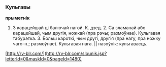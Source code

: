 ### Кульгавы
**прыметнік**

1. З карацейшай ці балючай нагой. К. дзед. 2. Са зламанай або карацейшай, чым другія, ножкай (пра рэчы; размоўнае). Кульгавая табурэтка. 3. Больш кароткі, чым другі, другія (пра нагу, пра ножку чаго-н.; размоўнае). Кульгавая нага. || назоўнік: кульгавасць.

<a rel="author">[http://rv-blr.com/](http://rv-blr.com/slounik.jsp?letterId=0&maskId=0&pageId=1480)</a>
